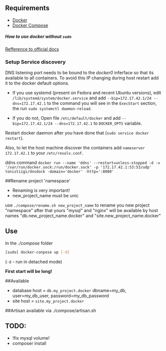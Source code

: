 ## Requirements

* [Docker](https://docs.docker.com/engine/installation/ "Instalation")
* [Docker Compose](https://docs.docker.com/compose/install/ "Instalation")

##### How to use docker without `sudo`
[Refference to official docs](https://docs.docker.com/engine/installation/linux/ubuntulinux/#/create-a-docker-group)

### Setup Service discovery
DNS listening port needs to be bound to the *docker0* inferface so that its
available to all containers. To avoid this IP changing during host restart add
it to the docker default options.

- If you use systemd (present on Fedora and recent Ubuntu versions), edit
`/lib/systemd/system/docker.service` and add
`--bip=172.17.42.1/24 --dns=172.17.42.1` to the command you will see in the
`ExecStart` section, the run `sudo systemctl daemon-reload`.

- If you do not, Open file `/etc/default/docker` and add `--bip=172.17.42.1/24
--dns=172.17.42.1` to `DOCKER_OPTS` variable.

Restart docker daemon after you have done that (`sudo service docker restart`).

Also, to let the host machine discover the containers add `nameserver 172.17.42.1` to your `/etc/resolv.conf`.

ddns command 
```docker run --name 'ddns' --restart=unless-stopped -d -v '/var/run/docker.sock:/run/docker.sock' -p '172.17.42.1:53:53/udp' tonistiigi/dnsdock -domain='docker' -http=':8080'```

##Rename project 'namespace'
* Renaming is very important!
* new_project_name must be unic

use ```./compose/rename.sh new_project_name``` to rename you new project "namespace"
after that yours "mysql" and "nginx" will be available by host names "db.new_project_name.docker" and "site.new_project_name.docker"

## Use
In the *./compose* folder
```bash
[sudo] docker-conpose up [-d]
```
 (```-d``` - run in detached mode)

**First start will be long!**

##Available

* database host = `db.my_project.docker` dbname=my_db, user=my_db_user, password=my_db_password
* site host = `site.my_project.docker`

##Artisan
available via ./compose/artisan.sh

## TODO:
* !fix mysql volume!
* composer install
